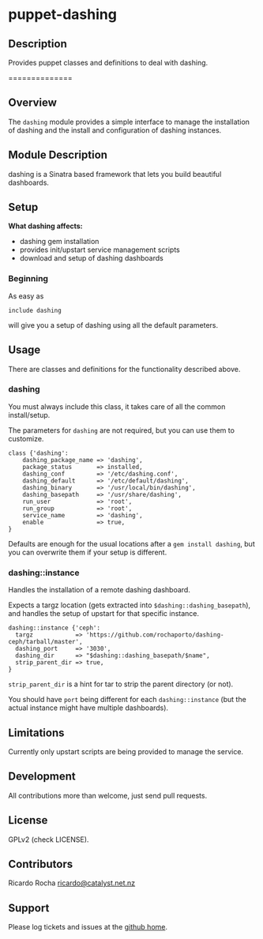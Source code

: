 puppet-dashing
=======

## Description

Provides puppet classes and definitions to deal with dashing.

==============

Overview
-------

The `dashing` module provides a simple interface to manage the installation of dashing and the install and configuration of dashing instances.

Module Description
------------------

dashing is a Sinatra based framework that lets you build beautiful dashboards.

Setup
-----

**What dashing affects:**

* dashing gem installation
* provides init/upstart service management scripts
* download and setup of dashing dashboards

### Beginning

As easy as

    include dashing

will give you a setup of dashing using all the default parameters.

Usage
-----

There are classes and definitions for the functionality described above.

### dashing

You must always include this class, it takes care of all the common install/setup.

The parameters for `dashing` are not required, but you can use them to customize.

    class {'dashing':
        dashing_package_name => 'dashing',
        package_status       => installed,
        dashing_conf         => '/etc/dashing.conf',
        dashing_default      => '/etc/default/dashing',
        dashing_binary       => '/usr/local/bin/dashing',
        dashing_basepath     => '/usr/share/dashing',
        run_user             => 'root',
        run_group            => 'root',
        service_name         => 'dashing',
        enable               => true,
    }

Defaults are enough for the usual locations after a `gem install dashing`, but you can overwrite them if your setup is different.

### dashing::instance

Handles the installation of a remote dashing dashboard.

Expects a targz location (gets extracted into `$dashing::dashing_basepath`), and handles the setup of upstart for that specific instance.

    dashing::instance {'ceph':
      targz            => 'https://github.com/rochaporto/dashing-ceph/tarball/master',
      dashing_port     => '3030',
      dashing_dir      => "$dashing::dashing_basepath/$name",
      strip_parent_dir => true,
    }

`strip_parent_dir` is a hint for tar to strip the parent directory (or not).

You should have `port` being different for each `dashing::instance` (but the actual instance might have multiple dashboards).

Limitations
-----------

Currently only upstart scripts are being provided to manage the service.

Development
-----------

All contributions more than welcome, just send pull requests.

License
-------

GPLv2 (check LICENSE).

Contributors
------------

Ricardo Rocha <ricardo@catalyst.net.nz>

Support
-------

Please log tickets and issues at the [github home](https://github.com/rochaporto/puppet-dashing/issues).
